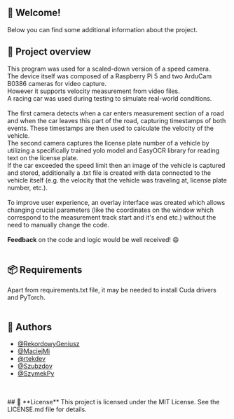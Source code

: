 ## 👋 Welcome!
Below you can find some additional information about the project.
<br>
## 🔎 **Project overview**
This program was used for a scaled-down version of a speed camera.<br>
The device itself was composed of a Raspberry Pi 5 and two ArduCam B0386 cameras for video capture.<br>
However it supports velocity measurement from video files.<br>
A racing car was used during testing to simulate real-world conditions.<br>
<br>
The first camera detects when a car enters measurement section of a road and when the car leaves this part of the road, capturing timestamps of both events. These timestamps are then used to calculate the velocity of the vehicle.<br>
The second camera captures the license plate number of a vehicle by utilizing a specifically trained yolo model and EasyOCR library for reading text on the license plate. <br>
If the car exceeded the speed limit then an image of the vehicle is captured and stored, additionally a .txt file is created with data connected to the vehicle itself (e.g. the velocity that the vehicle was traveling at, license plate number, etc.). <br>
<br>
To improve user experience, an overlay interface was created which allows changing crucial parameters (like the coordinates on the window which correspond to the measurement track start and it's end etc.) without the need to manually change the code.<br>
<br>
**Feedback** on the code and logic would be well received! 😄<br>
<br>
## 📦 **Requirements**
Apart from requirements.txt file, it may be needed to install Cuda drivers and PyTorch.  <br>
<br>
## 👥 Authors
- [@RekordowyGeniusz](https://github.com/RekordowyGeniusz)
- [@MaciejMi](https://github.com/MaciejMi)
- [@rtekdev](https://github.com/rtekdev)  
- [@Szubzdov](https://github.com/Szubzdov)  
- [@SzymekPy](https://github.com/SzymekPy)  
 <br>
<br>
## 📄 **License**
This project is licensed under the MIT License. See the LICENSE.md file for details.<br>
